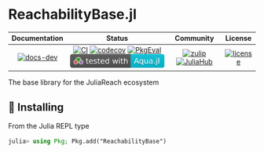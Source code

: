 # ReachabilityBase.jl

| **Documentation** | **Status** | **Community** | **License** |
|:-----------------:|:----------:|:-------------:|:-----------:|
| [![docs-dev][dev-img]][dev-url] | [![CI][ci-img]][ci-url] [![codecov][cov-img]][cov-url] [![PkgEval][pkgeval-img]][pkgeval-url] [![aqua][aqua-img]][aqua-url] | [![zulip][chat-img]][chat-url] [![JuliaHub][juliahub-img]][juliahub-url] | [![license][lic-img]][lic-url] |

[dev-img]: https://img.shields.io/badge/docs-latest-blue.svg
[dev-url]: https://juliareach.github.io/ReachabilityBase.jl/dev/
[ci-img]: https://github.com/JuliaReach/ReachabilityBase.jl/workflows/CI/badge.svg
[ci-url]: https://github.com/JuliaReach/ReachabilityBase.jl/actions/workflows/test-master.yml
[cov-img]: https://codecov.io/github/JuliaReach/ReachabilityBase.jl/coverage.svg
[cov-url]: https://app.codecov.io/github/JuliaReach/ReachabilityBase.jl
[pkgeval-img]: https://juliaci.github.io/NanosoldierReports/pkgeval_badges/R/ReachabilityBase.svg
[pkgeval-url]: https://juliaci.github.io/NanosoldierReports/pkgeval_badges/R/ReachabilityBase.html
[aqua-img]: https://raw.githubusercontent.com/JuliaTesting/Aqua.jl/master/badge.svg
[aqua-url]: https://github.com/JuliaTesting/Aqua.jl
[chat-img]: https://img.shields.io/badge/zulip-join_chat-brightgreen.svg
[chat-url]: https://julialang.zulipchat.com/#narrow/stream/278609-juliareach
[juliahub-img]: https://juliahub.com/docs/General/ReachabilityBase/stable/version.svg
[juliahub-url]: https://juliahub.com/ui/Packages/General/ReachabilityBase
[lic-img]: https://img.shields.io/github/license/mashape/apistatus.svg
[lic-url]: https://github.com/JuliaReach/ReachabilityBase.jl/blob/master/LICENSE

The base library for the JuliaReach ecosystem

## 💾 Installing

From the Julia REPL type

```julia
julia> using Pkg; Pkg.add("ReachabilityBase")
```
